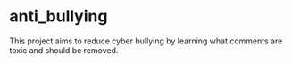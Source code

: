 # anti_bullying
This project aims to reduce cyber bullying by learning what comments are toxic and should be removed.
